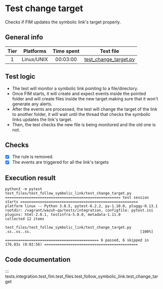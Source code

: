 # Test change target

Checks if FIM updates the symbolic link's target properly.

## General info

| Tier | Platforms | Time spent| Test file |
|:--:|:--:|:--:|:--:|
| 1 | Linux/UNIX | 00:03:00 | [test_change_target.py](../../../../../../tests/integration/test_fim/test_files/test_follow_symbolic_link/test_change_target.py)|

## Test logic

- The test will monitor a symbolic link pointing to a file/directory.
- Once FIM starts, it will create and expect events inside the pointed folder and will create files inside the new target making sure that it won't generate any alerts.
- After the events are processed, the test will change the target of the link to another folder, it will wait until the thread that checks the symbolic links updates the link's target.
- Then, the test checks the new file is being monitored and the old one is not.

## Checks

- [x] The rule is removed.
- [x] The events are triggered for all the link's targets

## Execution result

```
python3 -m pytest test_files/test_follow_symbolic_link/test_change_target.py
===================================================== test session starts ======================================================
platform linux -- Python 3.8.5, pytest-6.2.2, py-1.10.0, pluggy-0.13.1
rootdir: /vagrant/wazuh-qa/tests/integration, configfile: pytest.ini
plugins: html-2.0.1, testinfra-5.0.0, metadata-1.11.0
collected 12 items

test_files/test_follow_symbolic_link/test_change_target.py .ss..ss..ss.                                                  [100%]

=========================================== 6 passed, 6 skipped in 176.83s (0:02:56) ===========================================

```

## Code documentation

::: tests.integration.test_fim.test_files.test_follow_symbolic_link.test_change_target
